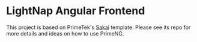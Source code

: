 # LightNap Angular Frontend

This project is based on PrimeTek's [Sakai](https://github.com/primefaces/sakai-ng) template.
Please see its repo for more details and ideas on how to use PrimeNG.
